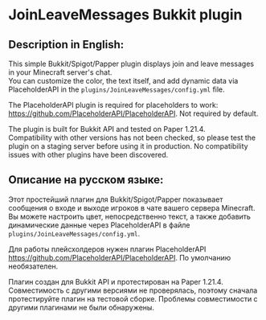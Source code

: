 # JoinLeaveMessages Bukkit plugin
## Description in English:

This simple Bukkit/Spigot/Papper plugin displays join and leave messages in your Minecraft server's chat.  
You can customize the color, the text itself, and add dynamic data via PlaceholderAPI in the `plugins/JoinLeaveMessages/config.yml` file.  

The PlaceholderAPI plugin is required for placeholders to work: https://github.com/PlaceholderAPI/PlaceholderAPI. Not required by default.  

The plugin is built for Bukkit API and tested on Paper 1.21.4.  
Compatibility with other versions has not been checked, so please test the plugin on a staging server before using it in production. No compatibility issues with other plugins have been discovered.  

## Описание на русском языке:

Этот простейший плагин для Bukkit/Spigot/Papper показывает сообщения о входе и выходе игроков в чате вашего сервера Minecraft.  
Вы можете настроить цвет, непосредственно текст, а также добавить динамические данные через PlaceholderAPI в файле `plugins/JoinLeaveMessages/config.yml`.  

Для работы плейсхолдеров нужен плагин PlaceholderAPI https://github.com/PlaceholderAPI/PlaceholderAPI. По умолчанию необязателен.  

Плагин создан для Bukkit API и протестирован на Paper 1.21.4.  
Совместимость с другими версиями не проверялась, поэтому сначала протестируйте плагин на тестовой сборке. Проблемы совместимости с другими плагинами не были обнаружены.
